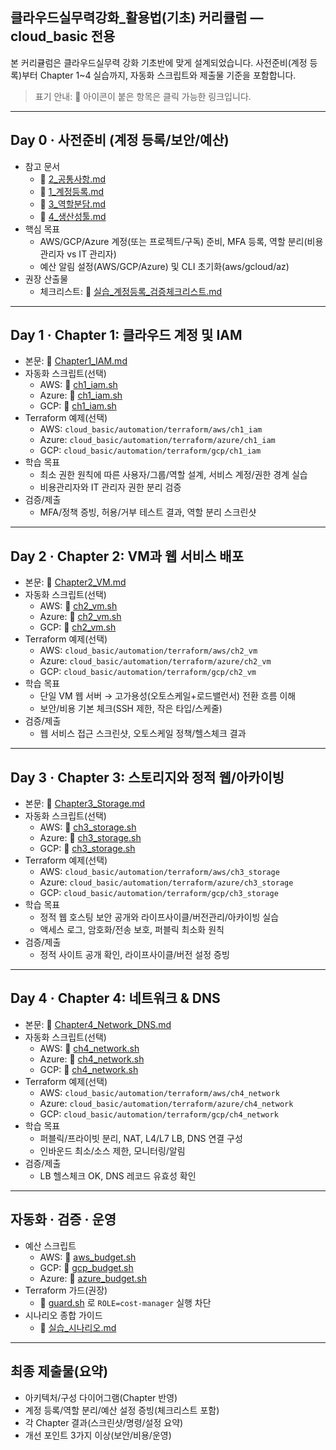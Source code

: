 ## 클라우드실무력강화_활용법(기초) 커리큘럼 — cloud_basic 전용

본 커리큘럼은 클라우드실무력 강화 기초반에 맞게 설계되었습니다. 
사전준비(계정 등록)부터 Chapter 1~4 실습까지, 자동화 스크립트와 제출물 기준을 포함합니다.

> 표기 안내: 🔗 아이콘이 붙은 항목은 클릭 가능한 링크입니다.

---

## Day 0 · 사전준비 (계정 등록/보안/예산)

- 참고 문서
  - 🔗 [2_공통사항.md](mdc:mcp_knowledge_base/cloud_basic/prerequisite/2_공통사항.md)
  - 🔗 [1_계정등록.md](mdc:mcp_knowledge_base/cloud_basic/prerequisite/1_계정등록.md)
  - 🔗 [3_역할분담.md](mdc:mcp_knowledge_base/cloud_basic/prerequisite/3_역할분담.md)
  - 🔗 [4_생산성툴.md](mdc:mcp_knowledge_base/cloud_basic/prerequisite/4_생산성툴.md)
- 핵심 목표
  - AWS/GCP/Azure 계정(또는 프로젝트/구독) 준비, MFA 등록, 역할 분리(비용관리자 vs IT 관리자)
  - 예산 알림 설정(AWS/GCP/Azure) 및 CLI 초기화(aws/gcloud/az)
- 권장 산출물
  - 체크리스트: 🔗 [실습_계정등록_검증체크리스트.md](mdc:mcp_knowledge_base/cloud_basic/templates/실습_계정등록_검증체크리스트.md)

---

## Day 1 · Chapter 1: 클라우드 계정 및 IAM

- 본문: 🔗 [Chapter1_IAM.md](mdc:mcp_knowledge_base/cloud_basic/Chapter1_IAM.md)
- 자동화 스크립트(선택)
  - AWS: 🔗 [ch1_iam.sh](mdc:mcp_knowledge_base/cloud_basic/automation/cli/aws/ch1_iam.sh)
  - Azure: 🔗 [ch1_iam.sh](mdc:mcp_knowledge_base/cloud_basic/automation/cli/azure/ch1_iam.sh)
  - GCP: 🔗 [ch1_iam.sh](mdc:mcp_knowledge_base/cloud_basic/automation/cli/gcp/ch1_iam.sh)
- Terraform 예제(선택)
  - AWS: `cloud_basic/automation/terraform/aws/ch1_iam`
  - Azure: `cloud_basic/automation/terraform/azure/ch1_iam`
  - GCP: `cloud_basic/automation/terraform/gcp/ch1_iam`
- 학습 목표
  - 최소 권한 원칙에 따른 사용자/그룹/역할 설계, 서비스 계정/권한 경계 실습
  - 비용관리자와 IT 관리자 권한 분리 검증
- 검증/제출
  - MFA/정책 증빙, 허용/거부 테스트 결과, 역할 분리 스크린샷

---

## Day 2 · Chapter 2: VM과 웹 서비스 배포

- 본문: 🔗 [Chapter2_VM.md](mdc:mcp_knowledge_base/cloud_basic/Chapter2_VM.md)
- 자동화 스크립트(선택)
  - AWS: 🔗 [ch2_vm.sh](mdc:mcp_knowledge_base/cloud_basic/automation/cli/aws/ch2_vm.sh)
  - Azure: 🔗 [ch2_vm.sh](mdc:mcp_knowledge_base/cloud_basic/automation/cli/azure/ch2_vm.sh)
  - GCP: 🔗 [ch2_vm.sh](mdc:mcp_knowledge_base/cloud_basic/automation/cli/gcp/ch2_vm.sh)
- Terraform 예제(선택)
  - AWS: `cloud_basic/automation/terraform/aws/ch2_vm`
  - Azure: `cloud_basic/automation/terraform/azure/ch2_vm`
  - GCP: `cloud_basic/automation/terraform/gcp/ch2_vm`
- 학습 목표
  - 단일 VM 웹 서버 → 고가용성(오토스케일+로드밸런서) 전환 흐름 이해
  - 보안/비용 기본 체크(SSH 제한, 작은 타입/스케줄)
- 검증/제출
  - 웹 서비스 접근 스크린샷, 오토스케일 정책/헬스체크 결과

---

## Day 3 · Chapter 3: 스토리지와 정적 웹/아카이빙

- 본문: 🔗 [Chapter3_Storage.md](mdc:mcp_knowledge_base/cloud_basic/Chapter3_Storage.md)
- 자동화 스크립트(선택)
  - AWS: 🔗 [ch3_storage.sh](mdc:mcp_knowledge_base/cloud_basic/automation/cli/aws/ch3_storage.sh)
  - Azure: 🔗 [ch3_storage.sh](mdc:mcp_knowledge_base/cloud_basic/automation/cli/azure/ch3_storage.sh)
  - GCP: 🔗 [ch3_storage.sh](mdc:mcp_knowledge_base/cloud_basic/automation/cli/gcp/ch3_storage.sh)
- Terraform 예제(선택)
  - AWS: `cloud_basic/automation/terraform/aws/ch3_storage`
  - Azure: `cloud_basic/automation/terraform/azure/ch3_storage`
  - GCP: `cloud_basic/automation/terraform/gcp/ch3_storage`
- 학습 목표
  - 정적 웹 호스팅 보안 공개와 라이프사이클/버전관리/아카이빙 실습
  - 액세스 로그, 암호화/전송 보호, 퍼블릭 최소화 원칙
- 검증/제출
  - 정적 사이트 공개 확인, 라이프사이클/버전 설정 증빙

---

## Day 4 · Chapter 4: 네트워크 & DNS

- 본문: 🔗 [Chapter4_Network_DNS.md](mdc:mcp_knowledge_base/cloud_basic/Chapter4_Network_DNS.md)
- 자동화 스크립트(선택)
  - AWS: 🔗 [ch4_network.sh](mdc:mcp_knowledge_base/cloud_basic/automation/cli/aws/ch4_network.sh)
  - Azure: 🔗 [ch4_network.sh](mdc:mcp_knowledge_base/cloud_basic/automation/cli/azure/ch4_network.sh)
  - GCP: 🔗 [ch4_network.sh](mdc:mcp_knowledge_base/cloud_basic/automation/cli/gcp/ch4_network.sh)
- Terraform 예제(선택)
  - AWS: `cloud_basic/automation/terraform/aws/ch4_network`
  - Azure: `cloud_basic/automation/terraform/azure/ch4_network`
  - GCP: `cloud_basic/automation/terraform/gcp/ch4_network`
- 학습 목표
  - 퍼블릭/프라이빗 분리, NAT, L4/L7 LB, DNS 연결 구성
  - 인바운드 최소/소스 제한, 모니터링/알림
- 검증/제출
  - LB 헬스체크 OK, DNS 레코드 유효성 확인

---

## 자동화 · 검증 · 운영

- 예산 스크립트
  - AWS: 🔗 [aws_budget.sh](mdc:mcp_knowledge_base/cloud_basic/automation/cli/budget/aws_budget.sh)
  - GCP: 🔗 [gcp_budget.sh](mdc:mcp_knowledge_base/cloud_basic/automation/cli/budget/gcp_budget.sh)
  - Azure: 🔗 [azure_budget.sh](mdc:mcp_knowledge_base/cloud_basic/automation/cli/budget/azure_budget.sh)
- Terraform 가드(권장)
  - 🔗 [guard.sh](mdc:mcp_knowledge_base/cloud_basic/automation/terraform/guard.sh) 로 `ROLE=cost-manager` 실행 차단
- 시나리오 종합 가이드
  - 🔗 [실습_시나리오.md](mdc:mcp_knowledge_base/cloud_basic/실습_시나리오.md)

---

## 최종 제출물(요약)

- 아키텍처/구성 다이어그램(Chapter 반영)
- 계정 등록/역할 분리/예산 설정 증빙(체크리스트 포함)
- 각 Chapter 결과(스크린샷/명령/설정 요약)
- 개선 포인트 3가지 이상(보안/비용/운영)

